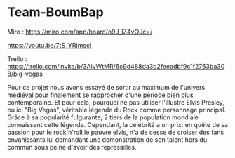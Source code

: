 # Team-BoumBap

Miro : https://miro.com/app/board/o9J_lZ4vOJc=/

https://youtu.be/7tS_YRjmscI

Trello : https://trello.com/invite/b/3AivWtMR/6c9d488da3b2feeadbf9c1f2763ba308/big-vegas


Pour ce projet nous avons essayé de sortir au maximum de l'univers médiéval pour finalement se rapprocher d'une période bien plus contemporaine. Et pour cela, pourquoi ne pas utiliser l'illustre Elvis Presley, ou ici "Big Vegas", véritable légende du Rock comme personnage principal. 
Grâce à sa popularité fulgurante, 2 tiers de la population mondiale connaissent cette légende. Cependant, la célébrité a un prix: en quête de sa passion pour le rock'n'roll,le pauvre elvis, n'a de cesse de croiser des fans envahissants lui demandant une demonstration de son talent hors du commun sous peine d'avoir des represailles.

